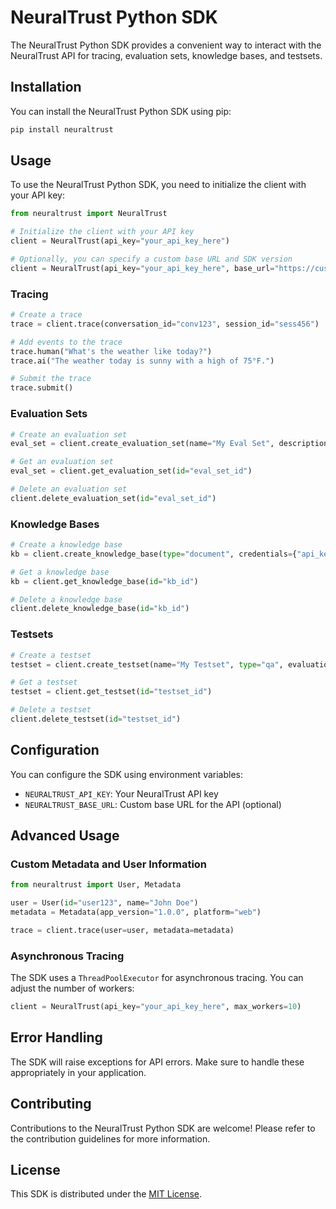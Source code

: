 # NeuralTrust Python SDK

The NeuralTrust Python SDK provides a convenient way to interact with the NeuralTrust API for tracing, evaluation sets, knowledge bases, and testsets.

## Installation

You can install the NeuralTrust Python SDK using pip:

```bash
pip install neuraltrust
```

## Usage

To use the NeuralTrust Python SDK, you need to initialize the client with your API key:

```python
from neuraltrust import NeuralTrust

# Initialize the client with your API key
client = NeuralTrust(api_key="your_api_key_here")

# Optionally, you can specify a custom base URL and SDK version
client = NeuralTrust(api_key="your_api_key_here", base_url="https://custom.api.url", sdk_version="v2")
```

### Tracing

```python
# Create a trace
trace = client.trace(conversation_id="conv123", session_id="sess456")

# Add events to the trace
trace.human("What's the weather like today?")
trace.ai("The weather today is sunny with a high of 75°F.")

# Submit the trace
trace.submit()
```

### Evaluation Sets

```python
# Create an evaluation set
eval_set = client.create_evaluation_set(name="My Eval Set", description="A test evaluation set")

# Get an evaluation set
eval_set = client.get_evaluation_set(id="eval_set_id")

# Delete an evaluation set
client.delete_evaluation_set(id="eval_set_id")
```

### Knowledge Bases

```python
# Create a knowledge base
kb = client.create_knowledge_base(type="document", credentials={"api_key": "your_doc_api_key"})

# Get a knowledge base
kb = client.get_knowledge_base(id="kb_id")

# Delete a knowledge base
client.delete_knowledge_base(id="kb_id")
```

### Testsets

```python
# Create a testset
testset = client.create_testset(name="My Testset", type="qa", evaluation_set_id="eval_set_id", knowledge_base_id="kb_id", num_questions=10)

# Get a testset
testset = client.get_testset(id="testset_id")

# Delete a testset
client.delete_testset(id="testset_id")
```

## Configuration

You can configure the SDK using environment variables:

- `NEURALTRUST_API_KEY`: Your NeuralTrust API key
- `NEURALTRUST_BASE_URL`: Custom base URL for the API (optional)

## Advanced Usage

### Custom Metadata and User Information

```python
from neuraltrust import User, Metadata

user = User(id="user123", name="John Doe")
metadata = Metadata(app_version="1.0.0", platform="web")

trace = client.trace(user=user, metadata=metadata)
```

### Asynchronous Tracing

The SDK uses a `ThreadPoolExecutor` for asynchronous tracing. You can adjust the number of workers:

```python
client = NeuralTrust(api_key="your_api_key_here", max_workers=10)
```

## Error Handling

The SDK will raise exceptions for API errors. Make sure to handle these appropriately in your application.

## Contributing

Contributions to the NeuralTrust Python SDK are welcome! Please refer to the contribution guidelines for more information.

## License

This SDK is distributed under the [MIT License](LICENSE).


